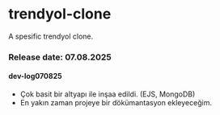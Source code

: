 # trendyol-clone
A spesific trendyol clone.


### Release date: 07.08.2025
#### dev-log070825
- Çok basit bir altyapı ile inşaa edildi. (EJS, MongoDB)
- En yakın zaman projeye bir dökümantasyon ekleyeceğim.
